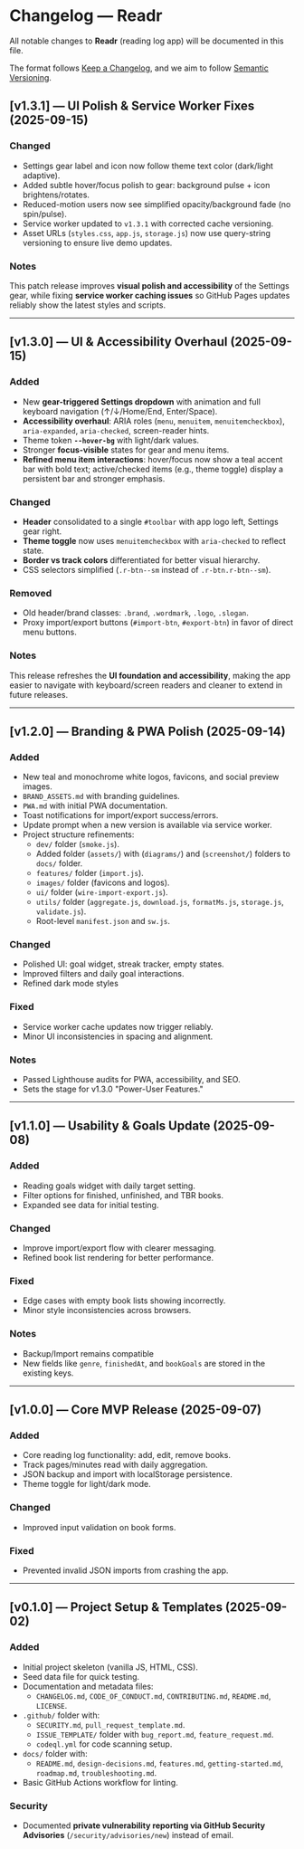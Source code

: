 # Changelog — Readr  
All notable changes to **Readr** (reading log app) will be documented in this file.  

The format follows [Keep a Changelog](https://keepachangelog.com/en/1.0.0/), and we aim to follow [Semantic Versioning](https://semver.org/).  

## [v1.3.1] — UI Polish & Service Worker Fixes (2025-09-15)

### Changed
- Settings gear label and icon now follow theme text color (dark/light adaptive).
- Added subtle hover/focus polish to gear: background pulse + icon brightens/rotates.
- Reduced-motion users now see simplified opacity/background fade (no spin/pulse).
- Service worker updated to `v1.3.1` with corrected cache versioning.
- Asset URLs (`styles.css`, `app.js`, `storage.js`) now use query-string versioning to ensure live demo updates.

### Notes
This patch release improves **visual polish and accessibility** of the Settings gear, while fixing **service worker caching issues** so GitHub Pages updates reliably show the latest styles and scripts.

---

## [v1.3.0] — UI & Accessibility Overhaul (2025-09-15)

### Added
- New **gear-triggered Settings dropdown** with animation and full keyboard navigation (↑/↓/Home/End, Enter/Space).
- **Accessibility overhaul**: ARIA roles (`menu`, `menuitem`, `menuitemcheckbox`), `aria-expanded`, `aria-checked`, screen-reader hints.
- Theme token **`--hover-bg`** with light/dark values.
- Stronger **focus-visible** states for gear and menu items.
- **Refined menu item interactions**: hover/focus now show a teal accent bar with bold text; active/checked items (e.g., theme toggle) display a persistent bar and stronger emphasis.

### Changed
- **Header** consolidated to a single `#toolbar` with app logo left, Settings gear right.
- **Theme toggle** now uses `menuitemcheckbox` with `aria-checked` to reflect state.
- **Border vs track colors** differentiated for better visual hierarchy.
- CSS selectors simplified (`.r-btn--sm` instead of `.r-btn.r-btn--sm`).

### Removed
- Old header/brand classes: `.brand`, `.wordmark`, `.logo`, `.slogan`.
- Proxy import/export buttons (`#import-btn`, `#export-btn`) in favor of direct menu buttons.

### Notes
This release refreshes the **UI foundation and accessibility**, making the app easier to navigate with keyboard/screen readers and cleaner to extend in future releases.

---

## [v1.2.0] — Branding & PWA Polish (2025-09-14)

### Added
- New teal and monochrome white logos, favicons, and social preview images.
- `BRAND_ASSETS.md` with branding guidelines.
- `PWA.md` with initial PWA documentation.
- Toast notifications for import/export success/errors.
- Update prompt when a new version is available via service worker.
- Project structure refinements:
    - `dev/` folder (`smoke.js`).
    - Added folder (`assets/`) with (`diagrams/`) and (`screenshot/`) folders to `docs/` folder.
    - `features/` folder (`import.js`).
    - `images/` folder (favicons and logos).
    - `ui/` folder (`wire-import-export.js`).
    - `utils/` folder (`aggregate.js`, `download.js`, `formatMs.js`, `storage.js`, `validate.js`).
    - Root-level `manifest.json` and `sw.js`.

### Changed
- Polished UI: goal widget, streak tracker, empty states.
- Improved filters and daily goal interactions.
- Refined dark mode styles

### Fixed
- Service worker cache updates now trigger reliably.
- Minor UI inconsistencies in spacing and alignment.

### Notes
- Passed Lighthouse audits for PWA, accessibility, and SEO.
- Sets the stage for v1.3.0 "Power-User Features."

---

## [v1.1.0] — Usability & Goals Update (2025-09-08)

### Added
- Reading goals widget with daily target setting.
- Filter options for finished, unfinished, and TBR books.
- Expanded see data for initial testing.

### Changed
- Improve import/export flow with clearer messaging.
- Refined book list rendering for better performance.

### Fixed
- Edge cases with empty book lists showing incorrectly.
- Minor style inconsistencies across browsers.

### Notes
- Backup/Import remains compatible
- New fields like `genre`, `finishedAt`, and `bookGoals` are stored in the existing keys.

---

## [v1.0.0] — Core MVP Release (2025-09-07)

### Added
- Core reading log functionality: add, edit, remove books.
- Track pages/minutes read with daily aggregation.
- JSON backup and import with localStorage persistence.
- Theme toggle for light/dark mode.

### Changed
- Improved input validation on book forms.

### Fixed
- Prevented invalid JSON imports from crashing the app.

---

## [v0.1.0] — Project Setup & Templates (2025-09-02)

### Added  
- Initial project skeleton (vanilla JS, HTML, CSS).
- Seed data file for quick testing.
- Documentation and metadata files:
    - `CHANGELOG.md`, `CODE_OF_CONDUCT.md`, `CONTRIBUTING.md`, `README.md`, `LICENSE`.
- `.github/` folder with:
    - `SECURITY.md`, `pull_request_template.md`.
    - `ISSUE_TEMPLATE/` folder with `bug_report.md`, `feature_request.md`.
    - `codeql.yml` for code scanning setup.
- `docs/` folder with:
    - `README.md`, `design-decisions.md`, `features.md`, `getting-started.md`, `roadmap.md`, `troubleshooting.md`.
- Basic GitHub Actions workflow for linting.

### Security  
- Documented **private vulnerability reporting via GitHub Security Advisories** (`/security/advisories/new`) instead of email.